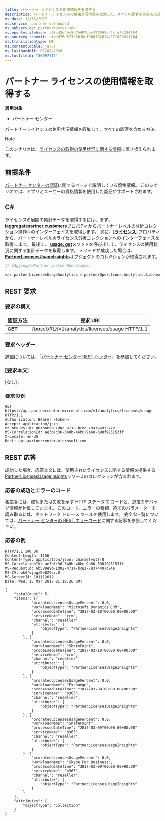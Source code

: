 ```yaml
---
title: パートナー ライセンスの使用情報を取得する
description: パートナーライセンスの使用状況情報を収集して、すべての顧客を含める方法。
ms.date: 12/15/2017
ms.service: partner-dashboard
ms.subservice: partnercenter-sdk
ms.openlocfilehash: a9bad2d4bc5d7b607bbc472068a47cfe7c156f94
ms.sourcegitcommit: cfedd76e573c5616cf006f826f4e27f08281f7b4
ms.translationtype: MT
ms.contentlocale: ja-JP
ms.lasthandoff: 07/08/2020
ms.locfileid: "86097715"
---
```

# <a name="get-partner-licenses-usage-information"></a>パートナー ライセンスの使用情報を取得する

**適用対象**

- パートナー センター

パートナーライセンスの使用状況情報を収集して、すべての顧客を含める方法。

> [!NOTE]
> このシナリオは、[ライセンスの取得の使用状況に関する情報](get-licenses-usage-information.md)に置き換えられます。

## <a name="prerequisites"></a>前提条件

[パートナー センターの認証](partner-center-authentication.md)に関するページで説明している資格情報。 このシナリオでは、アプリとユーザーの資格情報を使用した認証がサポートされます。

## <a name="c"></a>C\#

ライセンスの展開の集計データを取得するには、まず、 [**iaggregatepartner.customers**](https://docs.microsoft.com/dotnet/api/microsoft.store.partnercenter.ipartner.analytics)プロパティからパートナーレベルの分析コレクション操作へのインターフェイスを取得します。 次に、[[**ライセンス**](https://docs.microsoft.com/dotnet/api/microsoft.store.partnercenter.analytics.ipartneranalyticscollection.licenses)] プロパティから、パートナーレベルのライセンス分析コレクションへのインターフェイスを取得します。 最後に、 [**usage. get**](https://docs.microsoft.com/dotnet/api/microsoft.store.partnercenter.genericoperations.ientireentitycollectionretrievaloperations-2.get)メソッドを呼び出して、ライセンスの使用状況に関する集計データを取得します。 メソッドが成功した場合は、 [**PartnerLicensesUsageInsights**](https://docs.microsoft.com/dotnet/api/microsoft.store.partnercenter.models.analytics.partnerlicensesusageinsights)オブジェクトのコレクションが取得されます。

``` csharp
// IAggregatePartner partnerOperations;

var partnerLicensesUsageAnalytics = partnerOperations.Analytics.Licenses.Usage.Get();
```

## <a name="rest-request"></a>REST 要求

### <a name="request-syntax"></a>要求の構文

| 認証方法  | 要求 URI                                                                      |
|---------|----------------------------------------------------------------------------------|
| **GET** | [*{baseURL}*](partner-center-rest-urls.md)/v1/analytics/licenses/usage HTTP/1.1 |

### <a name="request-headers"></a>要求ヘッダー

詳細については、「[パートナー センター REST ヘッダー](headers.md)」を参照してください。

### <a name="request-body"></a>[要求本文]

[なし] :

### <a name="request-example"></a>要求の例

```http
GET https://api.partnercenter.microsoft.com/v1/analytics/licenses/usage HTTP/1.1
Authorization: Bearer <token>
Accept: application/json
MS-RequestId: 6b588e9b-1d02-471a-bce2-79374497c24e
MS-CorrelationId: ae3b8c36-348b-46bc-9a60-398f973153ff
X-Locale: en-US
Host: api.partnercenter.microsoft.com
```

## <a name="rest-response"></a>REST 応答

成功した場合、応答本文には、使用されたライセンスに関する情報を提供する[PartnerLicensesUsageInsights](analytics-resources.md#partnerlicensesusageinsights)リソースのコレクションが含まれます。

### <a name="response-success-and-error-codes"></a>応答の成功とエラーのコード

各応答には、成功または失敗を示す HTTP ステータス コードと、追加のデバッグ情報が付属しています。 このコード、エラーの種類、追加のパラメーターを読み取るには、ネットワーク トレース ツールを使用します。 完全な一覧については、[パートナー センターの REST エラーコード](error-codes.md)に関する記事を参照してください。

### <a name="response-example"></a>応答の例

```http
HTTP/1.1 200 OK
Content-Length: 1156
Content-Type: application/json; charset=utf-8
MS-CorrelationId: ae3b8c36-348b-46bc-9a60-398f973153ff
MS-RequestId: 6b588e9b-1d02-471a-bce2-79374497c24e
MS-CV: wk0/vjugzEe0Z9cv.0
MS-ServerId: 101112012
Date: Wed, 15 Mar 2017 01:18:26 GMT

{
    "totalCount": 5,
    "items": [{
            "proratedLicensesUsagePercent": 0.0,
            "workloadName": "Microsoft Dynamics CRM",
            "processedDateTime": "2017-03-10T00:00:00+00:00",
            "serviceName": "crm",
            "channel": "reseller",
            "attributes": {
                "objectType": "PartnerLicensesUsageInsights"
            }
        }, {
            "proratedLicensesUsagePercent": 0.0,
            "workloadName": "SharePoint",
            "processedDateTime": "2017-03-10T00:00:00+00:00",
            "serviceName": "crm",
            "channel": "reseller",
            "attributes": {
                "objectType": "PartnerLicensesUsageInsights"
            }
        }, {
            "proratedLicensesUsagePercent": 0.0,
            "workloadName": "Exchange",
            "processedDateTime": "2017-03-09T00:00:00+00:00",
            "serviceName": "o365",
            "channel": "reseller",
            "attributes": {
                "objectType": "PartnerLicensesUsageInsights"
            }
        }, {
            "proratedLicensesUsagePercent": 0.0,
            "workloadName": "SharePoint",
            "processedDateTime": "2017-03-09T00:00:00+00:00",
            "serviceName": "o365",
            "channel": "reseller",
            "attributes": {
                "objectType": "PartnerLicensesUsageInsights"
            }
        }, {
            "proratedLicensesUsagePercent": 0.0,
            "workloadName": "Skype For Business",
            "processedDateTime": "2017-03-09T00:00:00+00:00",
            "serviceName": "o365",
            "channel": "reseller",
            "attributes": {
                "objectType": "PartnerLicensesUsageInsights"
            }
        }
    ],
    "attributes": {
        "objectType": "Collection"
    }
}
```
